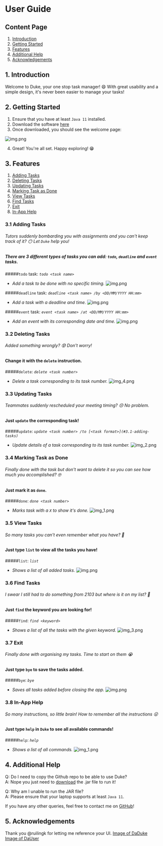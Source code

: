 # User Guide

## Content Page
1. [Introduction](#1-introduction)
2. [Getting Started](#2-getting-started)
3. [Features](#3-features)
4. [Additional Help](#4-additional-help)
5. [Acknowledgements](#5-acknowledgements)

## 1. Introduction 
Welcome to Duke, your one stop task manager! :smile:
With great usability and a simple design, it's never been easier to manage your tasks!

## 2. Getting Started
1. Ensure that you have at least `Java 11` installed.
2. Download the software [here](https://github.com/JodyLorah/ip/releases/tag/v0.2)
3. Once downloaded, you should see the welcome page:

![img.png](images/successfulSetup.png)
   
4. Great! You're all set. Happy exploring! :grin:

## 3. Features
1. [Adding Tasks](#31-adding-tasks)
2. [Deleting Tasks](#32-deleting-tasks)
3. [Updating Tasks](#33-updating-tasks)
4. [Marking Task as Done](#34-marking-task-as-done)
5. [View Tasks](#35-view-tasks)
6. [Find Tasks](#36-find-tasks)
7. [Exit](#37-exit)
8. [In-App Help](#38-in-app-help)
### 3.1 Adding Tasks
###### Tutors suddenly bombarding you with assignments and you can't keep track of it? :no_mouth: Let `Duke` help you!
##### There are 3 different types of tasks you can add: `todo`, `deadline` and `event` tasks.
#####`todo` task: _`todo <task name>`_ 
 * _Add a task to be done with no specific timing._
![img.png](images/todo.png)

#####`deadline` task: _`deadline <task name> /by <DD/MM/YYYY HH:mm>`_
* _Add a task with a deadline and time._
![img.png](images/deadline.png)

#####`event` task: _`event <task name> /at <DD/MM/YYYY HH:mm>`_
* _Add an event with its corresponding date and time._
![img.png](images/event.png)
  
### 3.2 Deleting Tasks
###### Added something wrongly? :cold_sweat: Don't worry! 
#### Change it with the `delete` instruction.
#####`delete`: _`delete <task number>`_
* _Delete a task corresponding to its task number._
![img_4.png](images/delete.png)

### 3.3 Updating Tasks
###### Teammates suddenly rescheduled your meeting timing? :unamused: No problem. 
#### Just `update` the corresponding task!
#####`update`: _`update <task number> /to [<task format>](#3.1-adding-tasks)`_
* _Update details of a task corresponding to its task number._
![img_2.png](images/update.png)
### 3.4 Marking Task as Done
###### Finally done with the task but don't want to delete it so you can see how much you accomplished? :nerd_face: 
#### Just mark it as `done`.
#####`done`: _`done <task number>`_
* _Marks task with a `X` to show it's done._
![img_1.png](images/done.png)
  
### 3.5 View Tasks
###### So many tasks you can't even remember what you have? :exploding_head: 
#### Just type `list` to view all the tasks you have!
#####`list`: _`list`_
* _Shows a list of all added tasks._
![img.png](images/list.png)

### 3.6 Find Tasks
###### I swear I still had to do something from 2103 but where is it on my list? :woozy_face:
#### Just `find` the keyword you are looking for!
#####`find`: _`find <keyword>`_
* _Shows a list of all the tasks with the given keyword._
![img_3.png](images/find.png)
### 3.7 Exit
###### Finally done with organising my tasks. Time to start on them :sob:
#### Just type `bye` to save the tasks added.
#####`bye`: _`bye`_
* _Saves all tasks added before closing the app._
![img.png](images/bye.png)

### 3.8 In-App Help
###### So many instructions, so little brain! How to remember all the instructions :astonished:
#### Just type `help` in `Duke` to see all available commands!
#####`help`: _`help`_
* _Shows a list of all commands._
![img_1.png](images/help.png)

## 4. Additional Help
Q: Do I need to copy the Github repo to be able to use Duke? \
A: Nope you just need to [download](https://github.com/JodyLorah/ip/releases/tag/v0.2) the .jar file to run it!

Q: Why am I unable to run the JAR file? \
A: Please ensure that your laptop supports at least `Java 11`.

If you have any other queries, feel free to contact me on [GitHub](https://github.com/JodyLorah)!

## 5. Acknowledgements
Thank you @ruilingk for letting me reference your UI.
[Image of DaDuke](https://www.refinery29.com/images/10251619.jpg)
[Image of DaUser](https://www.refinery29.com/en-us/2020/12/10226515/bridgerton-netflix-cast-characters-actors#slide-1)